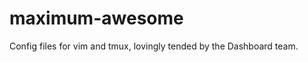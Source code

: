maximum-awesome
===============

Config files for vim and tmux, lovingly tended by the Dashboard team.